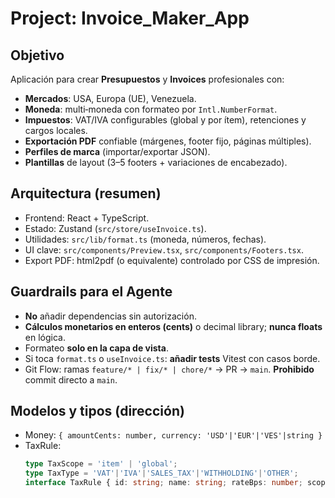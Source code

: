 # Project: Invoice_Maker_App

## Objetivo
Aplicación para crear **Presupuestos** y **Invoices** profesionales con:
- **Mercados**: USA, Europa (UE), Venezuela.
- **Moneda**: multi‑moneda con formateo por `Intl.NumberFormat`.
- **Impuestos**: VAT/IVA configurables (global y por ítem), retenciones y cargos locales.
- **Exportación PDF** confiable (márgenes, footer fijo, páginas múltiples).
- **Perfiles de marca** (importar/exportar JSON).
- **Plantillas** de layout (3–5 footers + variaciones de encabezado).

## Arquitectura (resumen)
- Frontend: React + TypeScript.
- Estado: Zustand (`src/store/useInvoice.ts`).
- Utilidades: `src/lib/format.ts` (moneda, números, fechas).
- UI clave: `src/components/Preview.tsx`, `src/components/Footers.tsx`.
- Export PDF: html2pdf (o equivalente) controlado por CSS de impresión.

## Guardrails para el Agente
- **No** añadir dependencias sin autorización.
- **Cálculos monetarios en enteros (cents)** o decimal library; **nunca floats** en lógica.
- Formateo **solo en la capa de vista**.
- Si toca `format.ts` o `useInvoice.ts`: **añadir tests** Vitest con casos borde.
- Git Flow: ramas `feature/* | fix/* | chore/*` → PR → `main`. **Prohibido** commit directo a `main`.

## Modelos y tipos (dirección)
- Money: `{ amountCents: number, currency: 'USD'|'EUR'|'VES'|string }`
- TaxRule:
  ```ts
  type TaxScope = 'item' | 'global';
  type TaxType = 'VAT'|'IVA'|'SALES_TAX'|'WITHHOLDING'|'OTHER';
  interface TaxRule { id: string; name: string; rateBps: number; scope: TaxScope; type: TaxType; appliesTo?: string[]; }
